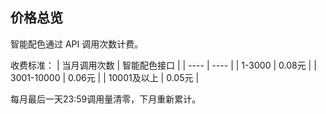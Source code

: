 ## 价格总览

智能配色通过 API 调用次数计费。

收费标准：
|  当月调用次数   | 智能配色接口  |
|  ----  | ----  |
| 1-3000  | 0.08元 |
| 3001-10000  | 0.06元 |
| 10001及以上  | 0.05元 |

每月最后一天23:59调用量清零，下月重新累计。

